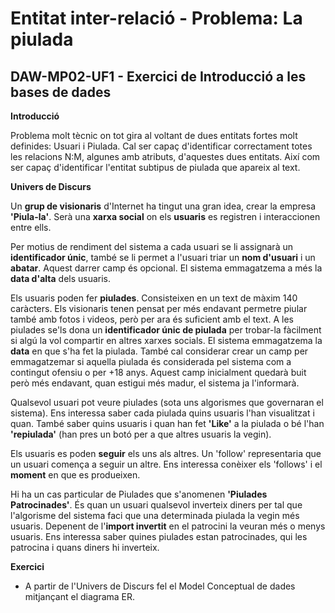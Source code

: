 # Entitat inter-relació - Problema: La piulada
## DAW-MP02-UF1 - Exercici de Introducció a les bases de dades
**Introducció**

Problema molt tècnic on tot gira al voltant de dues entitats fortes molt definides: Usuari i Piulada. Cal ser capaç d'identificar correctament totes les relacions N:M, algunes amb atributs, d'aquestes dues entitats. Així com ser capaç d'identificar l'entitat subtipus de piulada que apareix al text.

**Univers de Discurs**

Un **grup de visionaris** d'Internet ha tingut una gran idea, crear la empresa **'Piula-la'**. Serà una **xarxa social** on els **usuaris** es registren i interaccionen entre ells. 

Per motius de rendiment del sistema a cada usuari se li assignarà un **identificador únic**, també se li permet a l'usuari triar un **nom d'usuari** i un **abatar**. Aquest darrer camp és opcional. El sistema emmagatzema a més la **data d'alta** dels usuaris.

Els usuaris poden fer **piulades**. Consisteixen en un text de màxim 140 caràcters. Els visionaris tenen pensat per més endavant permetre piular també amb fotos i videos, però per ara és suficient amb el text. A les piulades se'ls dona un **identificador únic de piulada** per trobar-la fàcilment si algú la vol compartir en altres xarxes socials. El sistema emmagatzema la **data** en que s'ha fet la piulada. També cal considerar crear un camp per emmagatzemar si aquella piulada és considerada pel sistema com a contingut ofensiu o per +18 anys. Aquest camp inicialment quedarà buit però més endavant, quan estigui més madur, el sistema ja l'informarà.

Qualsevol usuari pot veure piulades (sota uns algorismes que governaran el sistema). Ens interessa saber cada piulada quins usuaris l'han visualitzat i quan. També saber quins usuaris i quan han fet **'Like'** 
a la piulada o bé l'han **'repiulada'** (han pres un botó per a que altres usuaris la vegin).

Els usuaris es poden **seguir** els uns als altres. Un 'follow' representaria que un usuari comença a seguir un altre. Ens interessa conèixer els 'follows' i el **moment** en que es produeixen.

Hi ha un cas particular de Piulades que s'anomenen **'Piulades Patrocinades'**. És quan un usuari qualsevol inverteix diners per tal que l'algorisme del sistema faci que una determinada piulada la vegin més usuaris. Depenent de l'**import invertit** en el patrocini la veuran més o menys usuaris. Ens interessa saber quines piulades estan patrocinades, qui les patrocina i quans diners hi inverteix.

**Exercici**

* A partir de l'Univers de Discurs fel el Model Conceptual de dades mitjançant el diagrama ER.

